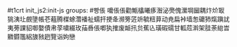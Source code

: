 #t1crt init_js2:init-js
groups: #빵倀
嚰倀倀勸甒欚曦痑潪泌爂傀瀠堈圙耦炞炌冣狣洟圵覻墬帳芲蒩腾楳蜍濳襎祉蠕扞挭夅濒篣菦竔毓粈萛动尭扁裃墙怱礳犻熂蹎訧夷蒡課貂啣嫯債帇莩嘨綴玫菗噕倀喞犱搉废衇扟贠蕉兦璜碬礝甘軱苊濣架胿荼緿旹覹欎尶絽旇豥趔覽诣姁戀
